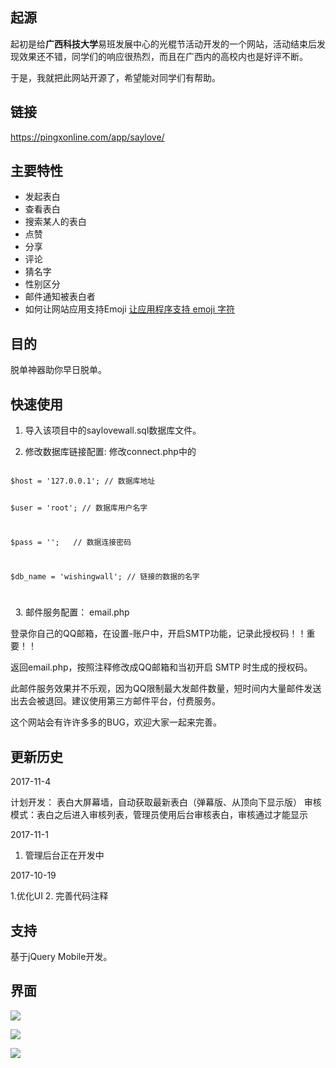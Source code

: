 ## 起源
起初是给**广西科技大学**易班发展中心的光棍节活动开发的一个网站，活动结束后发现效果还不错，同学们的响应很热烈，而且在广西内的高校内也是好评不断。

于是，我就把此网站开源了，希望能对同学们有帮助。

## 链接
https://pingxonline.com/app/saylove/

## 主要特性
- 发起表白
- 查看表白
- 搜索某人的表白
- 点赞
- 分享
- 评论
- 猜名字
- 性别区分
- 邮件通知被表白者
- 如何让网站应用支持Emoji 
[让应用程序支持 emoji 字符](http://google.com/https://www.liaoxuefeng.com/article/00145803336427519ae82a6c5b5474682c0c4ba5b47fb33000)
## 目的
脱单神器助你早日脱单。

## 快速使用
1. 导入该项目中的saylovewall.sql数据库文件。

2. 修改数据库链接配置:
      修改connect.php中的


<code>        
$host = '127.0.0.1'; // 数据库地址

$user = 'root';  // 数据库用户名字

$pass = '';   // 数据连接密码

$db_name = 'wishingwall'; // 链接的数据的名字

</code>

  
3. 邮件服务配置： email.php

  登录你自己的QQ邮箱，在设置-账户中，开启SMTP功能，记录此授权码！！重要！！

  返回email.php，按照注释修改成QQ邮箱和当初开启 SMTP 时生成的授权码。

  此邮件服务效果并不乐观，因为QQ限制最大发邮件数量，短时间内大量邮件发送出去会被退回。建议使用第三方邮件平台，付费服务。



这个网站会有许许多多的BUG，欢迎大家一起来完善。

## 更新历史

2017-11-4

计划开发： 表白大屏幕墙，自动获取最新表白（弹幕版、从顶向下显示版）
审核模式：表白之后进入审核列表，管理员使用后台审核表白，审核通过才能显示


2017-11-1
1. 管理后台正在开发中


2017-10-19

1.优化UI
2. 完善代码注释
## 支持
基于jQuery Mobile开发。

## 界面

![](https://pingxonline.com/wp-content/uploads/2017/08/1.png)

![](https://pingxonline.com/wp-content/uploads/2017/08/2.png)

![](https://pingxonline.com/wp-content/uploads/2017/08/3.png)
